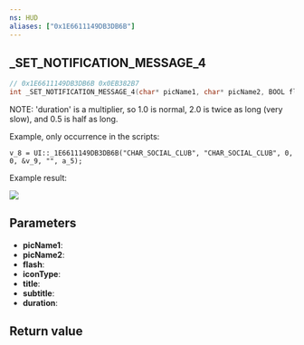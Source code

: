 ```yaml
---
ns: HUD
aliases: ["0x1E6611149DB3DB6B"]
---
```

## _SET_NOTIFICATION_MESSAGE_4

```c
// 0x1E6611149DB3DB6B 0x0EB382B7
int _SET_NOTIFICATION_MESSAGE_4(char* picName1, char* picName2, BOOL flash, int iconType, char* title, char* subtitle, float duration);
```

NOTE: 'duration' is a multiplier, so 1.0 is normal, 2.0 is twice as long (very slow), and 0.5 is half as long.


Example, only occurrence in the scripts:

```
v_8 = UI::_1E6611149DB3DB6B("CHAR_SOCIAL_CLUB", "CHAR_SOCIAL_CLUB", 0, 0, &v_9, "", a_5);
```

Example result:


![](https://i.imgur.com/YrN4Bcm.png)

## Parameters
* **picName1**: 
* **picName2**: 
* **flash**: 
* **iconType**: 
* **title**: 
* **subtitle**: 
* **duration**: 

## Return value
